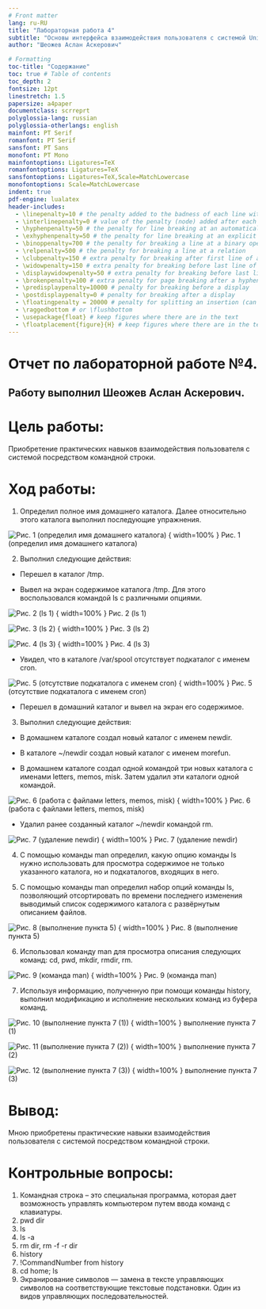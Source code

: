 ```yaml
---
# Front matter
lang: ru-RU
title: "Лабораторная работа 4"
subtitle: "Основы интерфейса взаимодействия пользователя с системой Unix на уровне командной строки"
author: "Шеожев Аслан Аскерович"

# Formatting
toc-title: "Содержание"
toc: true # Table of contents
toc_depth: 2
fontsize: 12pt
linestretch: 1.5
papersize: a4paper
documentclass: scrreprt
polyglossia-lang: russian
polyglossia-otherlangs: english
mainfont: PT Serif
romanfont: PT Serif
sansfont: PT Sans
monofont: PT Mono
mainfontoptions: Ligatures=TeX
romanfontoptions: Ligatures=TeX
sansfontoptions: Ligatures=TeX,Scale=MatchLowercase
monofontoptions: Scale=MatchLowercase
indent: true
pdf-engine: lualatex
header-includes:
  - \linepenalty=10 # the penalty added to the badness of each line within a paragraph (no associated penalty node) Increasing the value makes tex try to have fewer lines in the paragraph.
  - \interlinepenalty=0 # value of the penalty (node) added after each line of a paragraph.
  - \hyphenpenalty=50 # the penalty for line breaking at an automatically inserted hyphen
  - \exhyphenpenalty=50 # the penalty for line breaking at an explicit hyphen
  - \binoppenalty=700 # the penalty for breaking a line at a binary operator
  - \relpenalty=500 # the penalty for breaking a line at a relation
  - \clubpenalty=150 # extra penalty for breaking after first line of a paragraph
  - \widowpenalty=150 # extra penalty for breaking before last line of a paragraph
  - \displaywidowpenalty=50 # extra penalty for breaking before last line before a display math
  - \brokenpenalty=100 # extra penalty for page breaking after a hyphenated line
  - \predisplaypenalty=10000 # penalty for breaking before a display
  - \postdisplaypenalty=0 # penalty for breaking after a display
  - \floatingpenalty = 20000 # penalty for splitting an insertion (can only be split footnote in standard LaTeX)
  - \raggedbottom # or \flushbottom
  - \usepackage{float} # keep figures where there are in the text
  - \floatplacement{figure}{H} # keep figures where there are in the text
---
```


# Отчет по лабораторной работе №4.
## Работу выполнил Шеожев Аслан Аскерович.

# Цель работы:
Приобретение практических навыков взаимодействия пользователя с системой посредством командной строки.

# Ход работы:
1. Определил полное имя домашнего каталога. Далее относительно этого каталога выполнил последующие упражнения.

![Рис. 1 (определил имя домашнего каталога)](image/1.jpg) { width=100% } Рис. 1 (определил имя домашнего каталога)

2. Выполнил следующие действия:

* Перешел в каталог /tmp.

* Вывел на экран содержимое каталога /tmp. Для этого воспользовался командой ls с различными опциями.

![Рис. 2 (ls 1)](image/2.jpg) { width=100% } Рис. 2 (ls 1)

![Рис. 3 (ls 2)](image/3.jpg) { width=100% } Рис. 3 (ls 2)

![Рис. 4 (ls 3)](image/4.jpg) { width=100% } Рис. 4 (ls 3)

* Увидел, что в каталоге /var/spool отсутствует подкаталог с именем cron.

![Рис. 5 (отсутствие подкаталога с именем cron)](image/5.jpg) { width=100% } Рис. 5 (отсутствие подкаталога с именем cron)

* Перешел в домашний каталог и вывел на экран его содержимое.

3. Выполнил следующие действия:

* В домашнем каталоге создал новый каталог с именем newdir.

* В каталоге ~/newdir создал новый каталог с именем morefun.

* В домашнем каталоге создал одной командой три новых каталога с именами letters, memos, misk. Затем удалил эти каталоги одной командой.

![Рис. 6 (работа с файлами letters, memos, misk)](image/7.jpg) { width=100% } Рис. 6 (работа с файлами letters, memos, misk)

* Удалил ранее созданный каталог ~/newdir командой rm.

![Рис. 7 (удаление newdir)](image/8.jpg) { width=100% } Рис. 7 (удаление newdir)

4. С помощью команды man определил, какую опцию команды ls нужно использовать для просмотра содержимое не только указанного каталога, но и подкаталогов, входящих в него.

5. С помощью команды man определил набор опций команды ls, позволяющий отсортировать по времени последнего изменения выводимый список содержимого каталога с развёрнутым описанием файлов.

![Рис. 8 (выполнение пункта 5)](image/10.jpg) { width=100% } Рис. 8 (выполнение пункта 5)

6. Использовал команду man для просмотра описания следующих команд: cd, pwd, mkdir, rmdir, rm.

![Рис. 9 (команда man)](image/9.jpg) { width=100% } Рис. 9 (команда man)

7. Используя информацию, полученную при помощи команды history, выполнил модификацию и исполнение нескольких команд из буфера команд.

![Рис. 10 (выполнение пункта 7 (1))](image/11.jpg) { width=100% } выполнение пункта 7 (1)

![Рис. 11 (выполнение пункта 7 (2))](image/12.jpg) { width=100% } выполнение пункта 7 (2)

![Рис. 12 (выполнение пункта 7 (3))](image/13.jpg) { width=100% } выполнение пункта 7 (3)

# Вывод:

Мною приобретены практические навыки взаимодействия пользователя с системой посредством командной строки.
# Контрольные вопросы:

1. Командная строка – это специальная программа, которая дает возможность управлять компьютером путем ввода команд с клавиатуры.
2. pwd dir
3. ls
4. ls -a
5. rm dir, rm -f -r dir
6. history
7. !CommandNumber from history
8. cd home; ls
9. Экранирование символов — замена в тексте управляющих символов на соответствующие текстовые подстановки. Один из видов управляющих последовательностей.